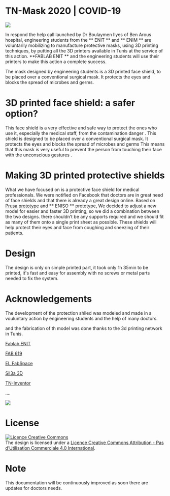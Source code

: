 # TN-Mask 2020 | COVID-19 

![](../master/images/1.jpg)

In respond the help call launched by Dr Boulaymen Ilyes of  Ben Arous hospital, engineering students from the ** ENIT ** and ** ENIM ** are voluntarily mobilizing to manufacture protective masks, using 3D printing techniques, by putting all the 3D printers available in Tunis at the service of this action. 
**FABLAB ENIT ** and the engineering students will use their printers to make this action a complete success.

The mask designed by engineering students is a 3D printed face shield, to be placed over a conventional surgical mask. It protects the eyes and blocks the spread of microbes and germs.

# 3D printed face shield: a safer option?

This face shield is a very effective and safe way to protect the ones who use it, especially the medical staff, from the contamination danger .
This shield is designed to be placed over a conventional surgical mask. It protects the eyes and blocks the spread of microbes and germs
This means that this mask is very useful to prevent the person from touching their face with the unconscious gestures .

# Making 3D printed protective shields

What we have focused on is a protective face shield for medical professionals. We were notified on Facebook that doctors are in great need of face shields and that there is already a great design online. Based on [Prusa prototype](https://www.prusaprinters.org/prints/25857-prusa-protective-face-shield-rc2) and ** ENISO ** prototype, We decided to adjust a new model for easier and faster 3D printing, so we did a combination between the two designs. there shouldn’t be any supports required and we should fit as many of them onto a single print sheet as possible.
These shields will help protect their eyes and face from coughing and sneezing of their patients.

# Design

The design is only on simple printed part, it took only 1h 35min to be printed, it's fast and easy for assembly with no screws or metal parts needed to fix the system.

# Acknowledgements

The development of the protection shiled was modeled and made in a vouluntary action by engineering students and the help of many doctors.

and the fabrication of th model was done thanks to the 3d printing network in Tunis. 

[Fablab ENIT](https://www.facebook.com/FabLabENIT/)

[FAB 619](https://www.facebook.com/fab619/)

[EL FabSpace](https://www.facebook.com/elfabspace)

[Sil3a 3D](https://www.facebook.com/SIL3A.3D/?comment_id=Y29tbWVudDoxMDk4MzEzMDA1OTIxMDRfMTExNTQ3ODMwNDIwNDUx)

[TN-Inventor](https://www.facebook.com/TnInventor/photos/a.1088165851384957/1152772364924305/?type=1&theater)

....

![](../Protection-Mask--COVID-19/images/logos.JPG)


# License 

<a rel="license" href="http://creativecommons.org/licenses/by-nc/4.0/"><img alt="Licence Creative Commons" style="border-width:0" src="https://i.creativecommons.org/l/by-nc/4.0/88x31.png" /></a><br />The design is licensed under a <a rel="license" href="http://creativecommons.org/licenses/by-nc/4.0/">Licence Creative Commons Attribution - Pas d’Utilisation Commerciale 4.0 International</a>.

# Note 
This documentation will be continuously improved as soon there are updates for doctors needs.
